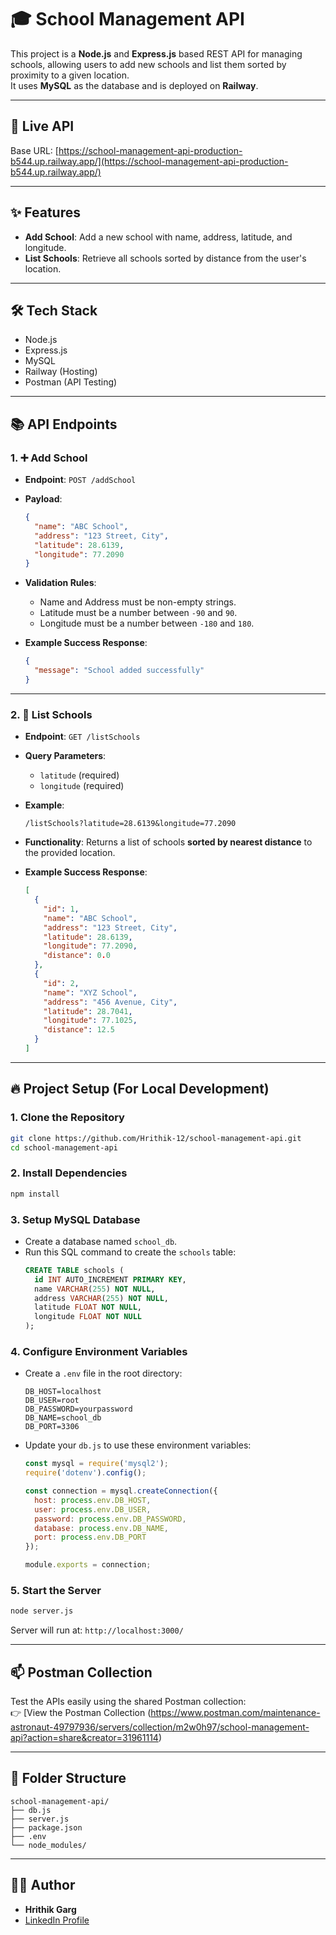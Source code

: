 # 🎓 School Management API

This project is a **Node.js** and **Express.js** based REST API for managing schools, allowing users to add new schools and list them sorted by proximity to a given location.  
It uses **MySQL** as the database and is deployed on **Railway**.

---

## 🚀 Live API

Base URL: [https://school-management-api-production-b544.up.railway.app/](https://school-management-api-production-b544.up.railway.app/)

---

## ✨ Features
- **Add School**: Add a new school with name, address, latitude, and longitude.
- **List Schools**: Retrieve all schools sorted by distance from the user's location.

---

## 🛠 Tech Stack
- Node.js
- Express.js
- MySQL
- Railway (Hosting)
- Postman (API Testing)

---

## 📚 API Endpoints

### 1. ➕ Add School
- **Endpoint**: `POST /addSchool`
- **Payload**:
  ```json
  {
    "name": "ABC School",
    "address": "123 Street, City",
    "latitude": 28.6139,
    "longitude": 77.2090
  }
  ```
- **Validation Rules**:
  - Name and Address must be non-empty strings.
  - Latitude must be a number between `-90` and `90`.
  - Longitude must be a number between `-180` and `180`.

- **Example Success Response**:
  ```json
  {
    "message": "School added successfully"
  }
  ```

---

### 2. 📍 List Schools
- **Endpoint**: `GET /listSchools`
- **Query Parameters**:
  - `latitude` (required)
  - `longitude` (required)

- **Example**:
  ```
  /listSchools?latitude=28.6139&longitude=77.2090
  ```

- **Functionality**:
  Returns a list of schools **sorted by nearest distance** to the provided location.

- **Example Success Response**:
  ```json
  [
    {
      "id": 1,
      "name": "ABC School",
      "address": "123 Street, City",
      "latitude": 28.6139,
      "longitude": 77.2090,
      "distance": 0.0
    },
    {
      "id": 2,
      "name": "XYZ School",
      "address": "456 Avenue, City",
      "latitude": 28.7041,
      "longitude": 77.1025,
      "distance": 12.5
    }
  ]
  ```

---

## 🔥 Project Setup (For Local Development)

### 1. Clone the Repository
```bash
git clone https://github.com/Hrithik-12/school-management-api.git
cd school-management-api
```

### 2. Install Dependencies
```bash
npm install
```

### 3. Setup MySQL Database
- Create a database named `school_db`.
- Run this SQL command to create the `schools` table:
  ```sql
  CREATE TABLE schools (
    id INT AUTO_INCREMENT PRIMARY KEY,
    name VARCHAR(255) NOT NULL,
    address VARCHAR(255) NOT NULL,
    latitude FLOAT NOT NULL,
    longitude FLOAT NOT NULL
  );
  ```

### 4. Configure Environment Variables
- Create a `.env` file in the root directory:
  ```
  DB_HOST=localhost
  DB_USER=root
  DB_PASSWORD=yourpassword
  DB_NAME=school_db
  DB_PORT=3306
  ```
- Update your `db.js` to use these environment variables:
  ```javascript
  const mysql = require('mysql2');
  require('dotenv').config();

  const connection = mysql.createConnection({
    host: process.env.DB_HOST,
    user: process.env.DB_USER,
    password: process.env.DB_PASSWORD,
    database: process.env.DB_NAME,
    port: process.env.DB_PORT
  });

  module.exports = connection;
  ```

### 5. Start the Server
```bash
node server.js
```
Server will run at: `http://localhost:3000/`

---

## 📫 Postman Collection

Test the APIs easily using the shared Postman collection:  
👉 [View the Postman Collection (https://www.postman.com/maintenance-astronaut-49797936/servers/collection/m2w0h97/school-management-api?action=share&creator=31961114)


---

## 📁 Folder Structure

```
school-management-api/
├── db.js
├── server.js
├── package.json
├── .env
└── node_modules/
```

---

## 👨‍💻 Author

- **Hrithik Garg**
- [LinkedIn Profile](https://www.linkedin.com/in/hrithikgarg1/)



